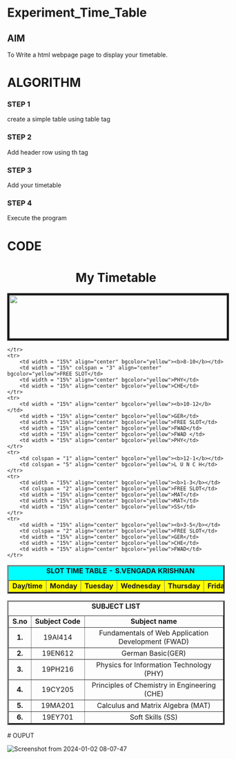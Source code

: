 # Experiment_Time_Table

## AIM
To Write a html webpage page to display your timetable.

# ALGORITHM
### STEP 1
create a simple table using table tag
### STEP 2
Add header row using th tag
### STEP 3
Add your timetable
### STEP 4
Execute the program

# CODE

<html>
    <head>
        <title>Timetable Ex03</title>
        <h1 align = "center">My Timetable</h1>
    </head>
    <body>
        <img src = "logo.png" height ="100" width = "1000" align = "center" border = "5">
    </body>
    <table border = "3" width ="1010" bgcolor = "cyan" cellspacing = "3" cellpadding = "10">
        <caption align="top"><b>SLOT TIME TABLE - S.VENGADA KRISHNAN</b></caption>
        <tr>
            <td width = "15%" align="center" bgcolor="yellow"><b>Day/time</b></td>
            <td width = "15%" align="center" bgcolor="yellow"><b>Monday</b></td>
            <td width = "15%" align="center" bgcolor="yellow"><b>Tuesday</b></td>
            <td width = "15%" align="center" bgcolor="yellow"><b>Wednesday</b></td>
            <td width = "15%" align="center" bgcolor="yellow"><b>Thursday</b></td>
            <td width = "15%" align="center" bgcolor="yellow"><b>Friday</b></td>
        
    </tr>
    <tr>
        <td width = "15%" align="center" bgcolor="yellow"><b>8-10</b></td>
        <td width = "15%" colspan = "3" align="center" bgcolor="yellow">FREE SLOT</td>
        <td width = "15%" align="center" bgcolor="yellow">PHY</td>
        <td width = "15%" align="center" bgcolor="yellow">CHE</td>
    </tr>
    <tr>
        <td width = "15%" align="center" bgcolor="yellow"><b>10-12</b></td>
        <td width = "15%" align="center" bgcolor="yellow">GER</td>
        <td width = "15%" align="center" bgcolor="yellow">FREE SLOT</td>
        <td width = "15%" align="center" bgcolor="yellow">FWAD</td>
        <td width = "15%" align="center" bgcolor="yellow">FWAD </td>
        <td width = "15%" align="center" bgcolor="yellow">PHY</td>
    </tr>
    <tr>
        <td colspan = "1" align="center" bgcolor="yellow"><b>12-1</b></td>
        <td colspan = "5" align="center" bgcolor="yellow">L U N C H</td>    
    </tr>
    <tr>
        <td width = "15%" align="center" bgcolor="yellow"><b>1-3</b></td>
        <td colspan = "2" align="center" bgcolor="yellow">FREE SLOT</td>
        <td width = "15%" align="center" bgcolor="yellow">MAT</td>
        <td width = "15%" align="center" bgcolor="yellow">MAT</td>
        <td width = "15%" align="center" bgcolor="yellow">SS</td>
    </tr>
    <tr>
        <td width = "15%" align="center" bgcolor="yellow"><b>3-5</b></td>
        <td colspan = "2" align="center" bgcolor="yellow">FREE SLOT</td>
        <td width = "15%" align="center" bgcolor="yellow">GER</td>
        <td width = "15%" align="center" bgcolor="yellow">CHE</td>
        <td width = "15%" align="center" bgcolor="yellow">FWAD</td>
    </tr>
</table>
<table border = "3" width ="1010" cellspacing = "3" cellpadding = "10">
    <caption align="top"><b>SUBJECT LIST</b></caption>
    <tr>
        <td width = "5%" align="center"><b>S.no</b></td>
        <td width = "25%" align="center"><b>Subject Code</b></td>
        <td width = "65%" align="center"><b>Subject name</b></td>
    <tr>
        <td width = "5%" align="center"><b>1.</b></td>
        <td width = "25%" align="center">19AI414</td>
        <td width = "65%" align="center">Fundamentals of Web Application Development (FWAD)</td>
    </tr>
    <tr>
        <td width = "5%" align="center"><b>2.</b></td>
        <td width = "25%" align="center">19EN612</td>
        <td width = "65%" align="center">German Basic(GER)</td>
    </tr>
    <tr>
        <td width = "5%" align="center"><b>3.</b></td>
        <td width = "25%" align="center">19PH216</td>
        <td width = "65%" align="center">Physics for Information Technology (PHY)</td>
    </tr>
    <tr>
        <td width = "5%" align="center"><b>4.</b></td>
        <td width = "25%" align="center">19CY205</td>
        <td width = "65%" align="center">Principles of Chemistry in Engineering (CHE)</td>
    </tr>
    <tr>
        <td width = "5%" align="center"><b>5.</b></td>
        <td width = "25%" align="center">19MA201</td>
        <td width = "65%" align="center">Calculus and Matrix Algebra (MAT)</td>
    </tr>
    <tr>
        <td width = "5%" align="center"><b>6.</b></td>
        <td width = "25%" align="center">19EY701</td>
        <td width = "65%" align="center">Soft Skills (SS)</td>
    </tr>
    </tr>
</table>
</html>
# OUPUT

![Screenshot from 2024-01-02 08-07-47](https://github.com/gowriganeshns/timetable/assets/147473084/bc8edec5-953f-40ff-8032-c1b67457345e)
